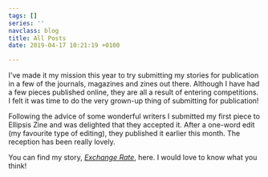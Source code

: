 ```yaml
---
tags: []
series: ''
navclass: blog
title: All Posts
date: 2019-04-17 10:21:19 +0100

---
```

I've made it my mission this year to try submitting my stories for publication in a few of the journals, magazines and zines out there. Although I have had a few pieces published online, they are all a result of entering competitions. I felt it was time to do the very grown-up thing of submitting for publication!

Following the advice of some wonderful writers I submitted my first piece to Ellipsis Zine and was delighted that they accepted it. After a one-word edit (my favourite type of editing), they published it earlier this month. The reception has been really lovely. 

You can find my story, [_Exchange Rate_](http://www.ellipsiszine.com/exchange-rate-by-chloe-banks/), here. I would love to know what you think!
